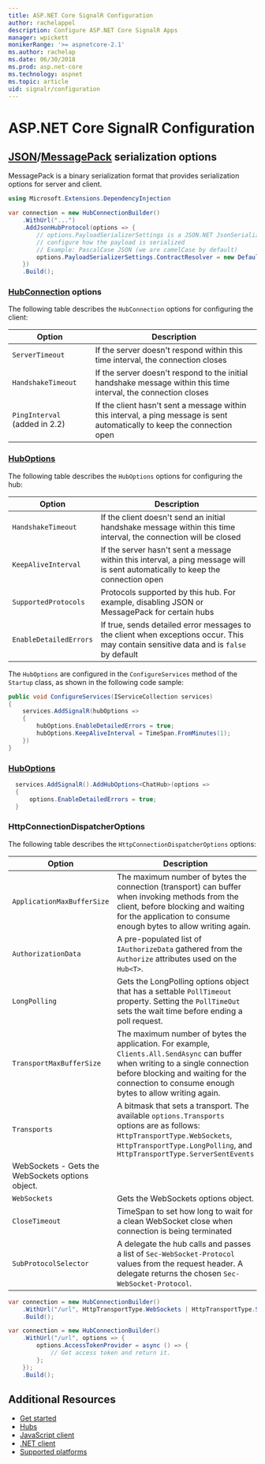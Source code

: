 ```yaml
---
title: ASP.NET Core SignalR Configuration
author: rachelappel
description: Configure ASP.NET Core SignalR Apps
manager: wpickett
monikerRange: '>= aspnetcore-2.1'
ms.author: rachelap
ms.date: 06/30/2018
ms.prod: asp.net-core
ms.technology: aspnet
ms.topic: article
uid: signalr/configuration
---
```


# ASP.NET Core SignalR Configuration

## [JSON]( https://github.com/aspnet/SignalR/blob/dev/src/Microsoft.AspNetCore.SignalR.Protocols.Json/JsonHubProtocolOptions.cs)/[MessagePack](https://github.com/aspnet/SignalR/blob/dev/src/Microsoft.AspNetCore.SignalR.Protocols.MessagePack/MessagePackHubProtocolOptions.cs) serialization options

MessagePack is a binary serialization format that provides serialization options for server and client.

```csharp
using Microsoft.Extensions.DependencyInjection

var connection = new HubConnectionBuilder()
    .WithUrl("...")
    .AddJsonHubProtocol(options => {
        // options.PayloadSerializerSettings is a JSON.NET JsonSerializerSettings used to 
        // configure how the payload is serialized
        // Example: PascalCase JSON (we are camelCase by default)
        options.PayloadSerializerSettings.ContractResolver = new DefaultContractResolver();
    })
    .Build();
```

### [HubConnection](https://github.com/aspnet/SignalR/blob/dev/src/Microsoft.AspNetCore.SignalR.Client.Core/HubConnection.cs#L66) options

The following table describes the `HubConnection` options for configuring the client:

| Option | Description |
| ------ | ----------- |
| `ServerTimeout` | If the server doesn't respond within this time interval, the connection closes |
| `HandshakeTimeout`  | If the server doesn't respond to the initial handshake message within this time interval, the connection closes |
| `PingInterval` (added in 2.2) | If the client hasn't sent a message within this interval, a ping message is sent automatically to keep the connection open |

### [HubOptions](https://github.com/aspnet/SignalR/blob/dev/src/Microsoft.AspNetCore.SignalR.Core/HubOptions.cs)

The following table describes the `HubOptions` options for configuring the hub:

| Option | Description |
| ------ | ----------- |
| `HandshakeTimeout` | If the client doesn't send an initial handshake message within this time interval, the connection will be closed |
| `KeepAliveInterval` | If the server hasn't sent a message within this interval, a ping message will is sent automatically to keep the connection open |
| `SupportedProtocols` | Protocols supported by this hub. For example, disabling JSON or MessagePack for certain hubs |
| `EnableDetailedErrors` | If true, sends detailed error messages to the client when exceptions occur. This may contain sensitive data and is `false` by default |

The `HubOptions` are configured in the `ConfigureServices` method of the `Startup` class, as shown in the following code sample:

```csharp
public void ConfigureServices(IServiceCollection services)
{
    services.AddSignalR(hubOptions =>
    {
        hubOptions.EnableDetailedErrors = true;
        hubOptions.KeepAliveInterval = TimeSpan.FromMinutes(1);
    })
}
```

### [HubOptions<T>](https://github.com/aspnet/SignalR/blob/dev/src/Microsoft.AspNetCore.SignalR.Core/HubOptions.cs)

```csharp
  services.AddSignalR().AddHubOptions<ChatHub>(options =>
  {
      options.EnableDetailedErrors = true;
  }
```

### HttpConnectionDispatcherOptions

The following table describes the `HttpConnectionDispatcherOptions` options:

| Option | Description |
| ------ | ----------- |
| `ApplicationMaxBufferSize`  | The maximum number of bytes the connection (transport) can buffer when invoking methods from the client, before blocking and waiting for the application to consume enough bytes to allow writing again.  |
| `AuthorizationData` | A pre-populated list of `IAuthorizeData` gathered from the `Authorize` attributes used on the `Hub<T>`. |
| `LongPolling`  | Gets the LongPolling options object that has a settable `PollTimeout` property. Setting the `PollTimeOut` sets the wait time before ending a poll request. |
| `TransportMaxBufferSize`  | The maximum number of bytes the application. For example, `Clients.All.SendAsync` can buffer when writing to a single connection before blocking and waiting for the connection to consume enough bytes to allow writing again. |
| `Transports`  | A bitmask that sets a transport. The available `options.Transports` options are as follows: `HttpTransportType.WebSockets`, `HttpTransportType.LongPolling`, and `HttpTransportType.ServerSentEvents`
    WebSockets - Gets the WebSockets options object.  |
| `WebSockets`  |  Gets the WebSockets options object.  |
| `CloseTimeout`  | TimeSpan to set how long to wait for a clean WebSocket close when connection is being terminated  |
| `SubProtocolSelector` | A delegate the hub calls and passes a list of `Sec-WebSocket-Protocol` values from the request header. A delegate returns the chosen `Sec-WebSocket-Protocol`. |

```csharp
var connection = new HubConnectionBuilder()
    .WithUrl("/url", HttpTransportType.WebSockets | HttpTransportType.ServerSentEvents)
    .Build();
```

```csharp
var connection = new HubConnectionBuilder()
    .WithUrl("/url", options => {
        options.AccessTokenProvider = async () => {
            // Get access token and return it.
        };
    });
    .Build();
```

## Additional Resources

* [Get started](xref:signalr/get-started)
* [Hubs](xref:signalr/hubs)
* [JavaScript client](xref:signalr/javascript-client)
* [.NET client](xref:signalr/dotnet-client)
* [Supported platforms](xref:signalr/supported-platforms)